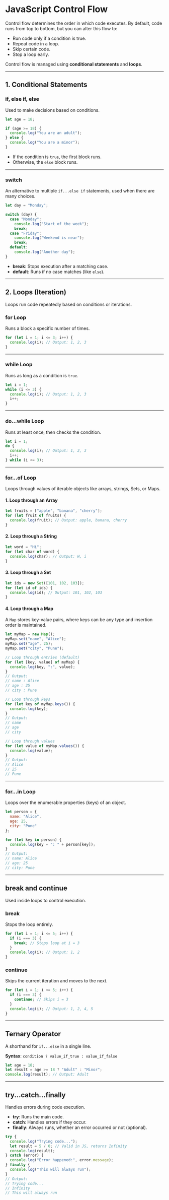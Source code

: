 # JavaScript Control Flow

Control flow determines the order in which code executes. By default, code runs from top to bottom, but you can alter this flow to:
- Run code only if a condition is true.
- Repeat code in a loop.
- Skip certain code.
- Stop a loop early.

Control flow is managed using **conditional statements** and **loops**.

---

## 1. Conditional Statements

### if, else if, else
Used to make decisions based on conditions.

```javascript
let age = 18;

if (age >= 18) {
  console.log("You are an adult");
} else {
  console.log("You are a minor");
}
```

- If the condition is `true`, the first block runs.
- Otherwise, the `else` block runs.

---

### switch
An alternative to multiple `if...else if` statements, used when there are many choices.

```javascript
let day = "Monday";

switch (day) {
  case "Monday":
    console.log("Start of the week");
    break;
  case "Friday":
    console.log("Weekend is near");
    break;
  default:
    console.log("Another day");
}
```

- **break**: Stops execution after a matching case.
- **default**: Runs if no case matches (like `else`).

---

## 2. Loops (Iteration)
Loops run code repeatedly based on conditions or iterations.

### for Loop
Runs a block a specific number of times.

```javascript
for (let i = 1; i <= 3; i++) {
  console.log(i); // Output: 1, 2, 3
}
```

---

### while Loop
Runs as long as a condition is `true`.

```javascript
let i = 1;
while (i <= 3) {
  console.log(i); // Output: 1, 2, 3
  i++;
}
```

---

### do...while Loop
Runs at least once, then checks the condition.

```javascript
let i = 1;
do {
  console.log(i); // Output: 1, 2, 3
  i++;
} while (i <= 3);
```

---

### for...of Loop
Loops through values of iterable objects like arrays, strings, Sets, or Maps.

#### 1. Loop through an Array
```javascript
let fruits = ["apple", "banana", "cherry"];
for (let fruit of fruits) {
  console.log(fruit); // Output: apple, banana, cherry
}
```

#### 2. Loop through a String
```javascript
let word = "Hi";
for (let char of word) {
  console.log(char); // Output: H, i
}
```

#### 3. Loop through a Set
```javascript
let ids = new Set([101, 102, 103]);
for (let id of ids) {
  console.log(id); // Output: 101, 102, 103
}
```

#### 4. Loop through a Map
A `Map` stores key-value pairs, where keys can be any type and insertion order is maintained.

```javascript
let myMap = new Map();
myMap.set("name", "Alice");
myMap.set("age", 25);
myMap.set("city", "Pune");

// Loop through entries (default)
for (let [key, value] of myMap) {
  console.log(key, ":", value);
}
// Output:
// name : Alice
// age : 25
// city : Pune

// Loop through keys
for (let key of myMap.keys()) {
  console.log(key);
}
// Output:
// name
// age
// city

// Loop through values
for (let value of myMap.values()) {
  console.log(value);
}
// Output:
// Alice
// 25
// Pune
```

---

### for...in Loop
Loops over the enumerable properties (keys) of an object.

```javascript
let person = {
  name: "Alice",
  age: 25,
  city: "Pune"
};

for (let key in person) {
  console.log(key + ": " + person[key]);
}
// Output:
// name: Alice
// age: 25
// city: Pune
```

---

## break and continue
Used inside loops to control execution.

### break
Stops the loop entirely.

```javascript
for (let i = 1; i <= 5; i++) {
  if (i === 3) {
    break; // Stops loop at i = 3
  }
  console.log(i); // Output: 1, 2
}
```

### continue
Skips the current iteration and moves to the next.

```javascript
for (let i = 1; i <= 5; i++) {
  if (i === 3) {
    continue; // Skips i = 3
  }
  console.log(i); // Output: 1, 2, 4, 5
}
```

---

## Ternary Operator
A shorthand for `if...else` in a single line.

**Syntax**: `condition ? value_if_true : value_if_false`

```javascript
let age = 18;
let result = age >= 18 ? "Adult" : "Minor";
console.log(result); // Output: Adult
```

---

## try...catch...finally
Handles errors during code execution.

- **try**: Runs the main code.
- **catch**: Handles errors if they occur.
- **finally**: Always runs, whether an error occurred or not (optional).

```javascript
try {
  console.log("Trying code...");
  let result = 5 / 0; // Valid in JS, returns Infinity
  console.log(result);
} catch (error) {
  console.log("Error happened:", error.message);
} finally {
  console.log("This will always run");
}
// Output:
// Trying code...
// Infinity
// This will always run
```